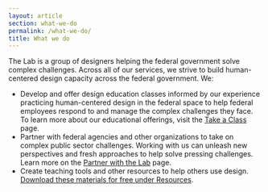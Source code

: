 ```yaml
---
layout: article
section: what-we-do
permalink: /what-we-do/
title: What we do
---
```


The Lab is a group of designers helping the federal government solve complex challenges. Across all of our services, we strive to build human-centered design capacity across the federal government. We:

*	Develop and offer design education classes informed by our experience practicing human-centered design in the federal space to help federal employees respond to and manage the complex challenges they face. To learn more about our educational offerings, visit the [Take a Class](../take-a-class/) page.  
*	Partner with federal agencies and other organizations to take on complex public sector challenges. Working with us can unleash new perspectives and fresh approaches to help solve pressing challenges. Learn more on the [Partner with the Lab](partner/) page.
*	Create teaching tools and other resources to help others use design. [Download these materials for free under Resources](resources/).
<!-- *	Host and participate in events across the country dedicated to bringing innovators together to build and support human-centered design as an effective approach for solving complex challenges. Visit [Events](events/) to learn more about upcoming opportunities. -->
